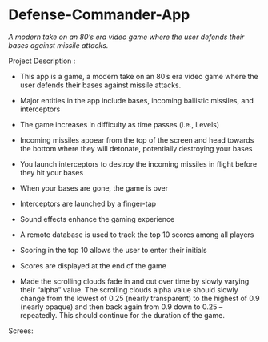 # Defense-Commander-App
*A modern take on an 80’s era video game where the user defends their bases against missile attacks.*

Project Description :


* This app is a game, a modern take on an 80’s era video game where the user defends their bases against missile attacks.
* Major entities in the app include bases, incoming ballistic missiles, and interceptors
* The game increases in difficulty as time passes (i.e., Levels)
* Incoming missiles appear from the top of the screen and head towards the bottom where they will detonate, potentially destroying your bases
* You launch interceptors to destroy the incoming missiles in flight before they hit your bases
* When your bases are gone, the game is over
* Interceptors are launched by a finger-tap
* Sound effects enhance the gaming experience
* A remote database is used to track the top 10 scores among all players
* Scoring in the top 10 allows the user to enter their initials
* Scores are displayed at the end of the game

* Made the scrolling clouds fade in and out over time by slowly varying their “alpha” value. The scrolling clouds alpha value should slowly change from the lowest of 0.25 
(nearly transparent) to the highest of 0.9 (nearly opaque) and then back again from 0.9 down to 0.25 – repeatedly. 
This should continue for the duration of the game.

Screes:




